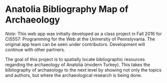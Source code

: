 # Anatolia Bibliography Map of Archaeology

*Note:* This web app was initially developed as a class project in Fall 2016 for CIS557: Programming for the Web at the University of Pennslyvania.  The original app team can be seen under contributors.  Development will continue with other partners. 

The goal of this project is to spatially locate bibliographic resources regarding the archaeology of Anatolia (modern Turkey).  This takes the bibliography of archaeology to the next level by showing not only the topics and authors, but where the archaeological research is being done.
